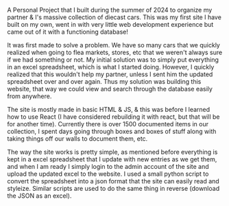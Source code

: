 A Personal Project that I built during the summer of 2024 to organize my partner & I's massive collection of diecast cars. This was my first site I have built on my own, went in with very little web development experience but came out of it with a functioning database!

It was first made to solve a problem. We have so many cars that we quickly realized when going to flea markets, stores, etc that we weren't always sure if we had something or not. My initial solution was to simply put everything in an excel spreadsheet, which is what I started doing. However, I quickly realized that this wouldn't help my partner, unless I sent him the updated spreadsheet over and over again. Thus my solution was building this website, that way we could view and search through the database easily from anywhere.

The site is mostly made in basic HTML & JS, & this was before I learned how to use React (I have considered rebuilding it with react, but that will be for another time). 
Currently there is over 1500 documented items in our collection, I spent days going through boxes and boxes of stuff along with taking things off our walls to document them, etc.

The way the site works is pretty simple, as mentioned before everything is kept in a excel spreadsheet that I update with new entries as we get them, and when I am ready I simply login to the admin account of the site and upload the updated excel to the website. I used a small python script to convert the spreadsheet into a json format that the site can easily read and styleize. Similar scripts are used to do the same thing in reverse (download the JSON as an excel).
